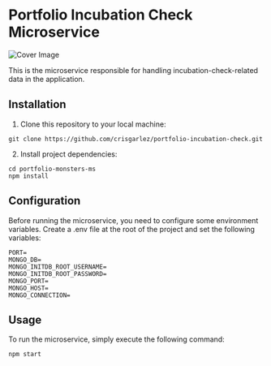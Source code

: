 # Portfolio Incubation Check Microservice

![Cover Image](./public/images/portfolio-monsters-ms.svg)

This is the microservice responsible for handling incubation-check-related data in the application.

## Installation

1. Clone this repository to your local machine:

```
git clone https://github.com/crisgarlez/portfolio-incubation-check.git
```

2. Install project dependencies:

```
cd portfolio-monsters-ms
npm install
```

## Configuration

Before running the microservice, you need to configure some environment variables. Create a .env file at the root of the project and set the following variables:

```
PORT=
MONGO_DB=
MONGO_INITDB_ROOT_USERNAME=
MONGO_INITDB_ROOT_PASSWORD=
MONGO_PORT=
MONGO_HOST=
MONGO_CONNECTION=
```

## Usage

To run the microservice, simply execute the following command:

```
npm start
```
